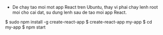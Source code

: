 - De chay tao moi mot app React tren Ubuntu, thay vi phai chay lenh root moi cho cai dat, su dung lenh sau de tao moi app React.

$ sudo npm install -g create-react-app
$ create-react-app my-app
$ cd my-app
$ npm start